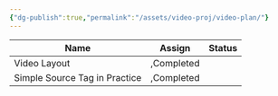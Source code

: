 ```yaml
---
{"dg-publish":true,"permalink":"/assets/video-proj/video-plan/"}
---
```


|Name|Assign|Status|
|---|---|---|
|Video Layout|,Completed|
|Simple Source Tag in Practice|,Completed|